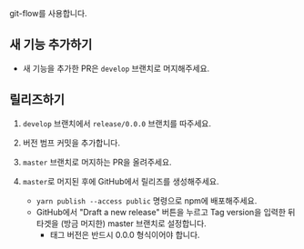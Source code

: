git-flow를 사용합니다.

## 새 기능 추가하기

- 새 기능을 추가한 PR은 `develop` 브랜치로 머지해주세요.

## 릴리즈하기

1. `develop` 브랜치에서 `release/0.0.0` 브랜치를 따주세요.
2. 버전 범프 커밋을 추가합니다.
3. `master` 브랜치로 머지하는 PR을 올려주세요.
4. `master`로 머지된 후에 GitHub에서 릴리즈를 생성해주세요.

   - `yarn publish --access public` 명령으로 npm에 배포해주세요.
   - GitHub에서 "Draft a new release" 버튼을 누르고 Tag version을 입력한 뒤 타겟을 (방금 머지한) master 브랜치로 설정합니다.
     - 태그 버전은 반드시 0.0.0 형식이어야 합니다.
